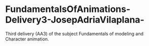 # FundamentalsOfAnimations-Delivery3-JosepAdriaVilaplana-
Third delivery (AA3) of the subject Fundamentals of modeling and Character animation.
